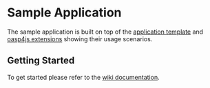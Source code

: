 Sample Application
==============

The sample application is built on top of the [application template](https://github.com/oasp/oasp4js-app-template) and [oasp4js extensions](https://github.com/oasp/oasp4js) showing their usage scenarios.

Getting Started
-----------------------

To get started please refer to the [wiki documentation](https://github.com/oasp/oasp4js-sample/wiki).
